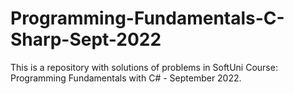 # Programming-Fundamentals-C-Sharp-Sept-2022
This is a repository with solutions of problems in SoftUni Course: Programming Fundamentals with C# - September 2022. 
